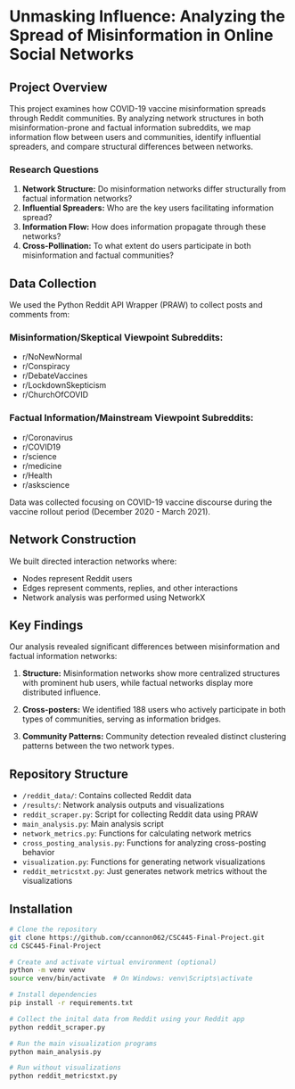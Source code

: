 # Unmasking Influence: Analyzing the Spread of Misinformation in Online Social Networks

## Project Overview

This project examines how COVID-19 vaccine misinformation spreads through Reddit communities. By analyzing network structures in both misinformation-prone and factual information subreddits, we map information flow between users and communities, identify influential spreaders, and compare structural differences between networks.

### Research Questions

1. **Network Structure:** Do misinformation networks differ structurally from factual information networks?
2. **Influential Spreaders:** Who are the key users facilitating information spread?
3. **Information Flow:** How does information propagate through these networks?
4. **Cross-Pollination:** To what extent do users participate in both misinformation and factual communities?

## Data Collection

We used the Python Reddit API Wrapper (PRAW) to collect posts and comments from:

### Misinformation/Skeptical Viewpoint Subreddits:
- r/NoNewNormal
- r/Conspiracy
- r/DebateVaccines
- r/LockdownSkepticism
- r/ChurchOfCOVID

### Factual Information/Mainstream Viewpoint Subreddits:
- r/Coronavirus
- r/COVID19
- r/science
- r/medicine
- r/Health
- r/askscience

Data was collected focusing on COVID-19 vaccine discourse during the vaccine rollout period (December 2020 - March 2021).

## Network Construction

We built directed interaction networks where:
- Nodes represent Reddit users
- Edges represent comments, replies, and other interactions
- Network analysis was performed using NetworkX

## Key Findings

Our analysis revealed significant differences between misinformation and factual information networks:

1. **Structure:** Misinformation networks show more centralized structures with prominent hub users, while factual networks display more distributed influence.

2. **Cross-posters:** We identified 188 users who actively participate in both types of communities, serving as information bridges.

3. **Community Patterns:** Community detection revealed distinct clustering patterns between the two network types.

## Repository Structure

- `/reddit_data/`: Contains collected Reddit data
- `/results/`: Network analysis outputs and visualizations
- `reddit_scraper.py`: Script for collecting Reddit data using PRAW
- `main_analysis.py`: Main analysis script
- `network_metrics.py`: Functions for calculating network metrics
- `cross_posting_analysis.py`: Functions for analyzing cross-posting behavior
- `visualization.py`: Functions for generating network visualizations
- `reddit_metricstxt.py`: Just generates network metrics without the visualizations

## Installation

```bash
# Clone the repository
git clone https://github.com/ccannon062/CSC445-Final-Project.git
cd CSC445-Final-Project

# Create and activate virtual environment (optional)
python -m venv venv
source venv/bin/activate  # On Windows: venv\Scripts\activate

# Install dependencies
pip install -r requirements.txt

# Collect the inital data from Reddit using your Reddit app
python reddit_scraper.py

# Run the main visualization programs
python main_analysis.py

# Run without visualizations
python reddit_metricstxt.py
